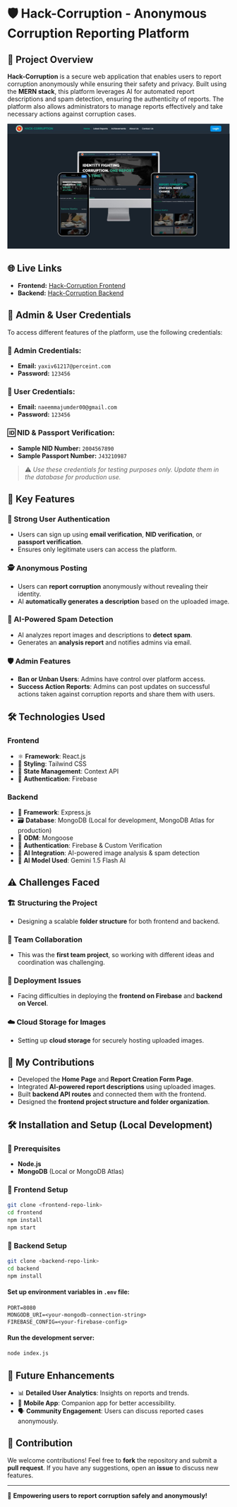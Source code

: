 # 🛡️ Hack-Corruption - Anonymous Corruption Reporting Platform

## 📌 Project Overview
**Hack-Corruption** is a secure web application that enables users to report corruption anonymously while ensuring their safety and privacy. Built using the **MERN stack**, this platform leverages AI for automated report descriptions and spam detection, ensuring the authenticity of reports. The platform also allows administrators to manage reports effectively and take necessary actions against corruption cases.

<!-- ![Stop Corruption](https://media.istockphoto.com/id/486239989/photo/educational-and-creative-composition-with-the-message-stop-corruption.jpg?s=612x612&w=0&k=20&c=azeOvbGua9G3ORDs_ujBTeGwpyHNIiHs2X1BXCev48o=) -->

<img src="./public/images/hack-corruption.jpg" alt="Stop Corruption" width="600">


## 🌐 Live Links
- **Frontend:** [Hack-Corruption Frontend](https://nsu-hack-corruption.web.app/)
- **Backend:** [Hack-Corruption Backend](https://project-hack-backend.vercel.app/)



## 🔑 Admin & User Credentials

To access different features of the platform, use the following credentials:

### 🔹 Admin Credentials:
- **Email:** `yaxiv61217@perceint.com`
- **Password:** `123456`

### 🔹 User Credentials:
- **Email:** `naeemmajumder00@gmail.com`
- **Password:** `123456`

### 🆔 NID & Passport Verification:
- **Sample NID Number:** `2004567890`
- **Sample Passport Number:** `J43210987`

> ⚠️ *Use these credentials for testing purposes only. Update them in the database for production use.*


## 🚀 Key Features
### 🔐 Strong User Authentication
- Users can sign up using **email verification**, **NID verification**, or **passport verification**.
- Ensures only legitimate users can access the platform.

### 🕵️ Anonymous Posting
- Users can **report corruption** anonymously without revealing their identity.
- AI **automatically generates a description** based on the uploaded image.

### 🤖 AI-Powered Spam Detection
- AI analyzes report images and descriptions to **detect spam**.
- Generates an **analysis report** and notifies admins via email.

### 🛡️ Admin Features
- **Ban or Unban Users**: Admins have control over platform access.
- **Success Action Reports**: Admins can post updates on successful actions taken against corruption reports and share them with users.

## 🛠️ Technologies Used
### **Frontend**
- ⚛️ **Framework**: React.js
- 🎨 **Styling**: Tailwind CSS
- 🔄 **State Management**: Context API
- 🔑 **Authentication**: Firebase

### **Backend**
- 🔧 **Framework**: Express.js
- 🗃 **Database**: MongoDB (Local for development, MongoDB Atlas for production)
- 🔗 **ODM**: Mongoose
- 🔑 **Authentication**: Firebase & Custom Verification
- 🤖 **AI Integration**: AI-powered image analysis & spam detection 
- 🌟 **AI Model Used**: Gemini 1.5 Flash AI

## ⚠️ Challenges Faced
### 🏗️ Structuring the Project
- Designing a scalable **folder structure** for both frontend and backend.

### 🤝 Team Collaboration
- This was the **first team project**, so working with different ideas and coordination was challenging.

### 🚀 Deployment Issues
- Facing difficulties in deploying the **frontend on Firebase** and **backend on Vercel**.

### ☁️ Cloud Storage for Images
- Setting up **cloud storage** for securely hosting uploaded images.

## 👥 My Contributions
- Developed the **Home Page** and **Report Creation Form Page**.
- Integrated **AI-powered report descriptions** using uploaded images.
- Built **backend API routes** and connected them with the frontend.
- Designed the **frontend project structure and folder organization**.

## 🛠 Installation and Setup (Local Development)
### 📍 Prerequisites
- **Node.js**
- **MongoDB** (Local or MongoDB Atlas)

### 📂 Frontend Setup
```bash
git clone <frontend-repo-link>
cd frontend
npm install
npm start
```

### 📂 Backend Setup
```bash
git clone <backend-repo-link>
cd backend
npm install
```
#### Set up environment variables in `.env` file:
```env
PORT=8080
MONGODB_URI=<your-mongodb-connection-string>
FIREBASE_CONFIG=<your-firebase-config>
```
#### Run the development server:
```bash
node index.js
```

## 📢 Future Enhancements
- 📊 **Detailed User Analytics**: Insights on reports and trends.
- 📱 **Mobile App**: Companion app for better accessibility.
- 🗣 **Community Engagement**: Users can discuss reported cases anonymously.

## 🤝 Contribution
We welcome contributions! Feel free to **fork** the repository and submit a **pull request**. If you have any suggestions, open an **issue** to discuss new features.

---

🚀 **Empowering users to report corruption safely and anonymously!**